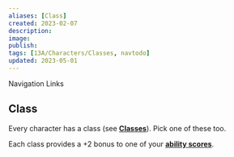 ```yaml
---
aliases: [Class]
created: 2023-02-07
description: 
image: 
publish: 
tags: [13A/Characters/Classes, navtodo]
updated: 2023-05-01
---
```


Navigation Links 

## Class

Every character has a class (see **[Classes](../06_Classes/06_Classes.md)**). Pick one of these too.

Each class provides a +2 bonus to one of your **[ability scores](Abilities.md)**.
